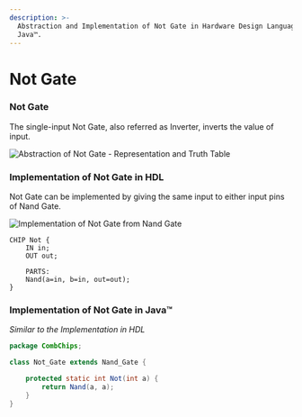 ```yaml
---
description: >-
  Abstraction and Implementation of Not Gate in Hardware Design Language and
  Java™.
---
```


# Not Gate

### Not Gate

The single-input Not Gate, also referred as Inverter, inverts the value of input.

![Abstraction of Not Gate - Representation and Truth Table](https://electronics-club.com/wp-content/uploads/2019/04/NOT-Gate.png)

### Implementation of Not Gate in HDL

Not Gate can be implemented by giving the same input to either input pins of Nand Gate.

![Implementation of Not Gate from Nand Gate](https://www.electronicshub.org/wp-content/uploads/2015/06/111.jpg)

```nand2tetris-hdl
CHIP Not {
    IN in;
    OUT out;

    PARTS:
    Nand(a=in, b=in, out=out);
}
```

### Implementation of Not Gate in Java™

_Similar to the Implementation in HDL_

```java
package CombChips;

class Not_Gate extends Nand_Gate {

    protected static int Not(int a) {
        return Nand(a, a);
    }
}
```
